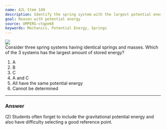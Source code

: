 ```yaml
---
name: A2L Item 149
description: Identify the spring system with the largest potential energy.
goal: Reason with potential energy
source: UMPERG-ctqpe68
keywords: Mechanics, Potential Energy, Springs
---
```


<div class="img-right"><img src="/files/Item149_fig1.gif"
/></div>Consider three spring systems having identical springs and
masses.  Which of the 3 systems has the largest amount of stored energy?

1. A
2. B
3. C
4. A and C
5. All have the same potential energy
6. Cannot be determined




<hr/>

### Answer 

(2) Students often forget to include the gravitational potential
energy and also have difficulty selecting a good reference point.
